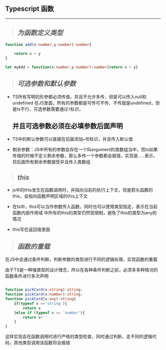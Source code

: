 ## Typescript 函数
----

> ## *为函数定义类型*

```typescript
function add(x:number,y:number):number{
    
    return x + y
}

let myAdd = function(x:number,y:number):number{return x + y}

```
> ## *可选参数和默认参数*

* TS所有写明的形参都必须传值，并且不允许多传，但是可以传入null和undefined
在JS里面，所有的参数都是可传可不传，不传就是undefined，但是ts不行，可选参数需要通过`?`标识，

    ## 并且可选参数必须在必填参数后面声明

* TS中的默认参数可以直接在后面添加`=`号标识，并且传入默认值

* 剩余参数：JS中所有的参数会存在一个叫argument的类数组当中，而ts如果传值的时候不定义剩余参数，那么多传一个参数都会报错，实现是`...`表示，将后面所有剩余参数接受并且传入类数组

> ## *this*

*   js中的this发生在函数调用时，并指向当前的执行上下文，但是箭头函数的this，会指向函数声明区域的this上下文

*   在ts中，this可以当作参数传入函数，同时也可以使用类型指定，表示在当前函数内部作用域 中所有的this的类型仍然受限制，避免了this的类型为any的情况

*   this写在返回值里面

> ## *函数的重载*

在JS中会通过条件判断，判断参数的类型进行不同的逻辑处理，实现函数的重载

由于TS是一种强类型的设计理念，所以在各种条件判断之前，必须多多种情况的函数条件进行多次声明

```typescript

function pickCard(x:string):string;
function pickCard(x:number):string;
function pickCard(x:any):string{
    if(typeof x =='string'){
        return x
    }else if (typeof x == 'number'){
        return x+''
    }
}
```
这样实现会在函数调用时进行严格的类型检查，同时通过判断，走不同的逻辑代码，其他类型调用该函数将会报错